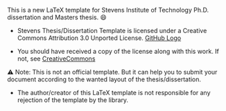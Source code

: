 This is a new LaTeX template for Stevens Institute of Technology Ph.D. dissertation and Masters thesis. :smile:

* Stevens Thesis/Dissertation Template is licensed under a Creative Commons Attribution 3.0 Unported License.
[GitHub Logo](https://encrypted-tbn0.gstatic.com/images?q=tbn:ANd9GcRsBiU7b0zA5QG1Fnb2FBegYeOhhLDekt0ZEr_V2BOx7jIrPV4HNw)

* You should have received a copy of the license along with this work.  If not, see [CreativeCommons](http://creativecommons.org/licenses/by/3.0/)

:warning: Note: This is not an official template. But it can help you to submit your document according to the wanted layout of the thesis/dissertation.

* The author/creator of this LaTeX template is not responsible for any rejection of the template by the library.
